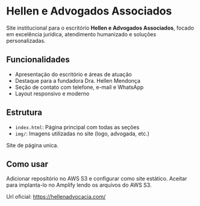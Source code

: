 # Hellen e Advogados Associados

Site institucional para o escritório **Hellen e Advogados Associados**, focado em excelência jurídica, atendimento humanizado e soluções personalizadas.

## Funcionalidades

- Apresentação do escritório e áreas de atuação
- Destaque para a fundadora Dra. Hellen Mendonça
- Seção de contato com telefone, e-mail e WhatsApp
- Layout responsivo e moderno

## Estrutura

- `index.html`: Página principal com todas as seções
- `img/`: Imagens utilizadas no site (logo, advogada, etc.)

Site de página unica.

## Como usar

Adicionar repositório no AWS S3 e configurar como site estático. Aceitar para implanta-lo no Amplify lendo os arquivos do AWS S3.

Url oficial: https://hellenadvocacia.com/